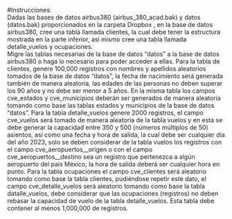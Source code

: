 #Instrucciones:  
Dadas las bases de datos airbus380 (airbus_380_acad.bak) y datos (datos.bak) proporcionados en la carpeta Dropbox , en 
la base de datos airbus380, cree una tabla llamada clientes, la cual debe tener la estructura mostrada en la parte inferior, 
así mismo cree una tabla llamada detalle_vuelos y ocupaciones.   
Migre las tablas necesarias de la base de datos “datos” a la base de datos airbus380 o haga lo necesario para poder acceder 
a ellas. 
Para la tabla de clientes, genere 100,000 registros con nombres y apellidos aleatorios tomados de la base de datos “datos”, 
la fecha de nacimiento será generada también de manera aleatoria, las edades de las personas no deben superar los 90 
años y no debe ser menor a 5 años. En la misma tabla los campos cve_estados y cve_municipios deberán ser generados 
de manera aleatoria tomando como base las tablas estados y municipios de la base de datos “datos”. 
Para la tabla detalle_vuelos genere 2000 registros, el campo cve_vuelos será tomado de manera aleatoria de la tabla 
vuelos y en esta se debe generar la capacidad entre 350 y 500 (números múltiplos de 50) asientos, así como una fecha y 
hora de salida, la cual debe ser cualquier día del año 2023, solo se deben considerar de la tabla vuelos los registros con el 
campo cve_aeropuertos__origen o con el campo cve_aeropuertos__destino sea un registro que pertenezca a algún 
aeropuerto del país México; la hora de salida deberá ser cualquier hora en punto. 
Para la tabla ocupaciones el campo cve_clientes será aleatorio tomando como base la tabla clientes, pudiéndose repetir 
este dato, el campo cve_detalle_vuelos será aleatorio tomando como base la tabla datalle_vuelos, debe considerar que 
las ocupaciones (registros) no deben rebasar la capacidad de vuelo de la tabla detalle_vuelos. Esta tabla debe contener al 
menos 1,000,000 de registros.